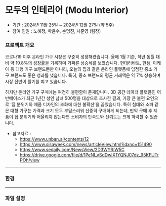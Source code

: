 # 모두의 인테리어 (Modu Interior)
- 기간 : 2024년 11월 25일 ~ 2024년 12월 27일 (약 5주)
- 참여 인원 : 노혜정, 박윤수, 손명진, 차준영 (팀장)

### 프로젝트 개요
코로나19 이후 온라인 가구 시장은 꾸준히 성장해왔습니다. 올해 1월 기준, 작년 동월 대비 약 19.8%의 성장률을 기록하며 가파른 상승세를 보였습니다. 
현대리바트, 한샘, 이케아 등 대형 가구 브랜드뿐만 아니라, 오늘의 집과 같은 온라인 플랫폼에 입점한 중소 가구 브랜드도 좋은 성과를 냈습니다. 
특히, 중소 브랜드의 평균 거래액은 약 7% 상승하며 시장 전반이 활기를 띠고 있습니다.

하지만 온라인 가구 구매에는 여전히 불편함이 존재합니다. 
3D 공간 데이터 플랫폼인 어반베이스가 최근 1년간 성인 남녀 500명을 대상으로 조사한 결과, 가장 큰 불편 요인으로 ‘집 분위기와 제품 디자인의 조화에 대한 불확신’을 꼽았습니다. 
특히 침대와 소파 같은 대형 가구는 가격과 크기 모두 부담스러워 신중히 구매하게 되는데, 만약 구매 후 제품이 집 분위기와 어울리지 않는다면 소비자의 만족도와 신뢰도는 크게 하락할 수 있습니다.

- 참고자료 :
  - https://www.unban.ai/contents/12
  - https://www.sisaweek.com/news/articleView.html?idxno=151490
  - https://www.sedaily.com/NewsView/2D3WYRIW5C
  - https://drive.google.com/file/d/1PeNI_vSdDwIX1YQNJ07dz_95KFUTrPOh/view


---
### 환경


---
### 파일 설명



